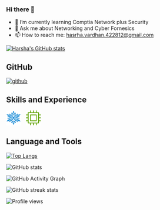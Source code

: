 ### Hi there 👋


- 🌱 I’m currently learning Comptia Network plus Security 
- 💬 Ask me about Networking and Cyber Fornesics 
- 📫 How to reach me: hasrha.vardhan.422812@gmail.com

[![Harsha's GitHub stats](https://github-readme-stats.vercel.app/api?username=Starlord-Code)](https://github.com/anuraghazra/github-readme-stats)

## GitHub

[<img src='https://cdn.jsdelivr.net/npm/simple-icons@3.0.1/icons/github.svg' alt='github' height='40'>](https://github.com/Starlord-Code)  

## Skills and Experience

<a href='https://archiveprogram.github.com/'><img src='https://raw.githubusercontent.com/acervenky/animated-github-badges/master/assets/acbadge.gif' width='40' height='40'></a> <a href='https://docs.github.com/en/developers'><img src='https://raw.githubusercontent.com/acervenky/animated-github-badges/master/assets/devbadge.gif' width='40' height='40'></a> 

## Language and Tools

[![Top Langs](https://github-readme-stats.vercel.app/api/top-langs/?username=Starlord-Code&layout=compact&theme=radical)](https://github.com/anuraghazra/github-readme-stats)

![GitHub stats](https://github-readme-stats.vercel.app/api?username=Starlord-Code&show_icons=true)  

![GitHub Activity Graph](https://activity-graph.herokuapp.com/graph?username=Starlord-Code)  

![GitHub streak stats](https://github-readme-streak-stats.herokuapp.com/?user=Starlord-Code)  

![Profile views](https://gpvc.arturio.dev/Starlord-Code)  
